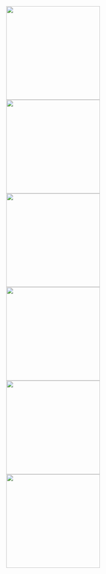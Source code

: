 
<image src="https://github.com/MusaSusu/Neuron/assets/113942924/bb7cb236-7e6d-4e52-a866-f6921b1b3c96" alt = "" width = "250"> 
  <br/>
<image src="https://github.com/MusaSusu/Neuron/assets/113942924/d49adfcf-c83b-430c-98c3-a06ba9e1afb6" alt = "" width = "250">
  <br/>
<image src="https://github.com/MusaSusu/Neuron/assets/113942924/cf61b38c-1daa-424b-93bc-bba535c49741" alt = "" width = "250">
  <br/>
<image src="https://github.com/MusaSusu/Neuron/assets/113942924/627228e3-b542-4fa0-be19-7fbfc2738e53" alt = "" width = "250"> 
  <br/>
<image src="https://github.com/MusaSusu/Neuron/assets/113942924/15a2eb68-a7bb-4ec7-98ef-c91c9a273bae" alt = "" width = "250">
  <br/>
<image src="https://github.com/MusaSusu/Neuron/assets/113942924/8c016aad-ce8e-4435-ad4b-c49f23dcea64" alt = "" width = "250"> 
